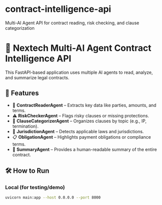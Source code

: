 # contract-intelligence-api
Multi-AI Agent API for contract reading, risk checking, and clause categorization


# 🧠 Nextech Multi-AI Agent Contract Intelligence API

This FastAPI-based application uses multiple AI agents to read, analyze, and summarize legal contracts.

## 🚀 Features

- 📑 **ContractReaderAgent** – Extracts key data like parties, amounts, and terms.
- ⚠️ **RiskCheckerAgent** – Flags risky clauses or missing protections.
- 📌 **ClauseCategorizerAgent** – Organizes clauses by topic (e.g., IP, termination).
- 📍 **JurisdictionAgent** – Detects applicable laws and jurisdictions.
- 📋 **ObligationAgent** – Highlights payment obligations or compliance terms.
- 🧾 **SummaryAgent** – Provides a human-readable summary of the entire contract.

## 🛠️ How to Run

### Local (for testing/demo)
```bash
uvicorn main:app --host 0.0.0.0 --port 8000
